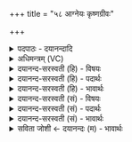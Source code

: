 +++
title = "५८ आग्नेयः कृष्णग्रीवः"

+++
<details><summary>पदपाठः - दयानन्दादि</summary>

आ॒ग्ने॒यः। कृ॒ष्णग्री॑व॒ इति॑ कृ॒ष्णऽग्री॑वः। सा॒र॒स्व॒ती। मे॒षी। ब॒भ्रुः। सौ॒म्यः। पौ॒ष्णः। श्या॒मः। शि॒ति॒पृ॒ष्ठ इति॑ शितिऽपृ॒ष्ठः। बा॒र्ह॒स्प॒त्यः। शि॒ल्पः। वै॒श्व॒दे॒व इति॑ वैश्वऽदे॒वः। ऐ॒न्द्रः। अ॒रु॒णः। मा॒रु॒तः। क॒ल्माषः॑। ऐ॒न्द्रा॒ग्नः। स॒ꣳहि॒त इति॑ सम्ऽहि॒तः। अ॒धोरा॑म॒ इत्य॒धःऽरा॑मः। सा॒वि॒त्रः। वा॒रु॒णः। कृ॒ष्णः। एक॑शितिपा॒दित्येक॑ऽशितिपात्। पेत्वः॑। ५८।
</details>

<details><summary>अधिमन्त्रम् (VC)</summary>

- विद्वांसो देवता
- भारद्वाज ऋषिः
- भुरिगत्यष्टिः
- गान्धारः
</details>

<details><summary>दयानन्द-सरस्वती (हि) - विषयः</summary>

अब कैसे पशु कैसे गुणोंवाले होते हैं, इस विषय को अगले मन्त्र में कहा है ॥
</details>

<details><summary>दयानन्द-सरस्वती (हि) - पदार्थः</summary>

पदार्थान्वयभाषाः -  हे मनुष्यो ! तुम लोग जो (आग्नेयः) अग्नि देवतावाला अर्थात् अग्नि के उत्तम गुणों से युक्त है, वह (कृष्णग्रीवः) काले गलेवाला पशु, जो (सारस्वती) सरस्वती वाणी के गुणोंवाली, वह (मेषी) भेड़, जो (सौम्यः) चन्द्रमा के गुणोंवाला, वह (बभ्रुः) धुमेला पशु, जो (पौष्णः) पुष्टि आदि गुणोंवाला वह (श्यामः) श्याम रङ्ग से युक्त पशु, जो (बार्हस्पत्यः) बड़े आकाशादि के पालन आदि गुणयुक्त, वह (शितिपृष्ठः) काली पीठवाला पशु, जो (वैश्वदेवः) सब विद्वानों के गुणोंवाला, वह (शिल्पः) अनेक वर्णयुक्त, जो (ऐन्द्रः) सूर्य्य के गुणोंवाला, वह (अरुणः) लाल रङ्गयुक्त, जो (मारुतः) वायु के गुणोंवाला, वह (कल्माषः) खाखी रङ्ग युक्त, जो (ऐन्द्राग्नः) सूर्य्य-अग्नि के गुणोंवाला, वह (संहितः) मोटे दृढ़ अङ्गयुक्त, जो (सावित्रः) सूर्य के गुणों से युक्त, वह (अधोरामः) नीचे विचरनेवाला पक्षी, जो (एकशितिपात्) जिसका एक पग काला (पेत्वः) उड़नेवाला और (कृष्णः) काले रङ्ग से युक्त, वह (वारुणः) जल के शान्त्यादि गुणोंवाला है, इस प्रकार इन सब को जानो ॥५८ ॥
</details>

<details><summary>दयानन्द-सरस्वती (हि) - भावार्थः</summary>

भावार्थभाषाः -  हे मनुष्यो ! तुम लोगों को चाहिए कि जिस-जिस देवतावाले जो-जो पशु विख्यात हैं, वे-वे उन-उन गुणोंवाले उपदेश किये हैं, ऐसा जानो ॥५८ ॥
</details>

<details><summary>दयानन्द-सरस्वती (सं) - विषयः</summary>

अथ कीदृशाः पशवः किंगुणा इत्याह ॥
</details>

<details><summary>दयानन्द-सरस्वती (सं) - पदार्थः</summary>

पदार्थान्वयभाषाः -  हे मनुष्याः ! यूयं य आग्नेयः स कृष्णग्रीवो, या सारस्वती सा मेषी, यः सौम्यः स बभ्रुः, य पौष्णः स श्यामो, यो बार्हस्पत्यः स शितिपृष्ठो, यो वैश्वदेवः स शिल्पो, य ऐन्द्रः सोऽरुणो, यो मारुतः स कल्माषः, य ऐन्द्राग्नः स संहितो, यः सावित्रः सोऽधोरामो, य एकशितिपात्पेत्वः कृष्णः स वारुणश्चेत्येतान् विजानीत ॥५८ ॥
</details>

<details><summary>दयानन्द-सरस्वती (सं) - भावार्थः</summary>

भावार्थभाषाः -  हे मनुष्याः ! युष्माभिर्यद्यद्दैवत्या ये ये पशवो विख्यातास्ते तत्तद्गुणा उपदिष्टाः सन्तीति वेद्यम् ॥५८ ॥
</details>

<details><summary>सविता जोशी ← दयानन्दः (म) - भावार्थः</summary>

भावार्थभाषाः -  हे माणसांनो ! ज्या ज्या देवता ज्या ज्या गुणांच्या आहेत त्याप्रमाणे ज्या ज्या पशूंचे गुण त्यांच्या देवतांमुळे प्रसिद्ध आहेत. त्या त्या गुणांचा उपदेश येथे केलेला आहे, असे जाणा.
</details>